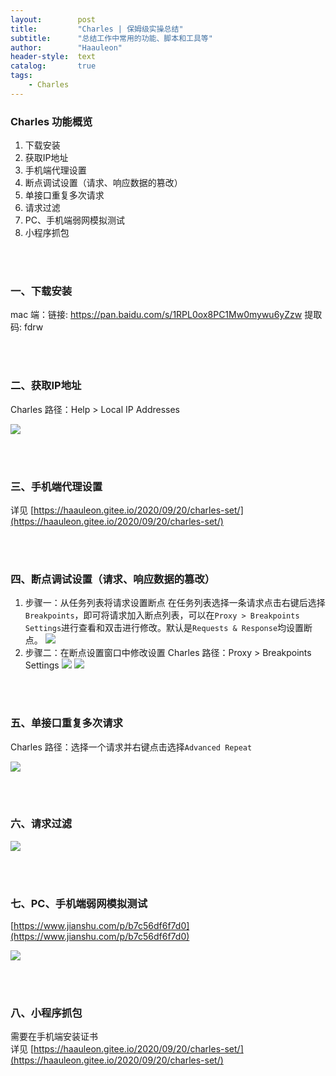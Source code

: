 ```yaml
---
layout:        post
title:         "Charles | 保姆级实操总结"
subtitle:      "总结工作中常用的功能、脚本和工具等"
author:        "Haauleon"
header-style:  text
catalog:       true
tags:
    - Charles
---
```


### Charles 功能概览
1. 下载安装     
2. 获取IP地址        
3. 手机端代理设置         
4. 断点调试设置（请求、响应数据的篡改）              
5. 单接口重复多次请求           
6. 请求过滤               
7. PC、手机端弱网模拟测试 
8. 小程序抓包

<br><br>

### 一、下载安装 
mac 端：链接: https://pan.baidu.com/s/1RPL0ox8PC1Mw0mywu6yZzw 提取码: fdrw 

<br><br>

### 二、获取IP地址 
Charles 路径：Help > Local IP Addresses          

![](images/screenshot_1644916966895.png)

<br><br>

### 三、手机端代理设置
详见 [https://haauleon.gitee.io/2020/09/20/charles-set/](https://haauleon.gitee.io/2020/09/20/charles-set/)

<br><br>

### 四、断点调试设置（请求、响应数据的篡改）
1. 步骤一：从任务列表将请求设置断点
    在任务列表选择一条请求点击右键后选择`Breakpoints`，即可将请求加入断点列表，可以在`Proxy > Breakpoints Settings`进行查看和双击进行修改。默认是`Requests & Response`均设置断点。 
    ![](images/screenshot_1644917638491.png)
2. 步骤二：在断点设置窗口中修改设置
    Charles 路径：Proxy > Breakpoints Settings 
    ![](images/screenshot_1644918048109.png)
    ![](images/screenshot_1644918290746.png)

<br><br>

### 五、单接口重复多次请求   
Charles 路径：选择一个请求并右键点击选择`Advanced Repeat`       

![](images/screenshot_1644918405078.png)

<br><br>

### 六、请求过滤
![](images/screenshot_1644918519924.png)

<br><br>

### 七、PC、手机端弱网模拟测试
[https://www.jianshu.com/p/b7c56df6f7d0](https://www.jianshu.com/p/b7c56df6f7d0)         

![](images/screenshot_1644918593294.png)

<br><br>

### 八、小程序抓包
需要在手机端安装证书           
详见 [https://haauleon.gitee.io/2020/09/20/charles-set/](https://haauleon.gitee.io/2020/09/20/charles-set/)